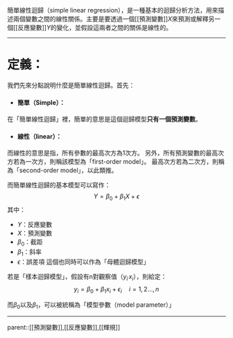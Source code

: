簡單線性迴歸（simple linear regression），是一種基本的迴歸分析方法，用來描述兩個變數之間的線性關係。主要是要透過一個[[預測變數]]$X$來預測或解釋另一個[[反應變數]]$Y$的變化，並假設這兩者之間的關係是線性的。
- - -
# 定義：
我們先來分點說明什麼是簡單線性迴歸。首先：
- #### 簡單（Simple）：
在「簡單線性迴歸」裡，簡單的意思是這個迴歸模型**只有一個預測變數**。
- #### 線性（linear）：
而線性的意思是指，所有參數的最高次方為1次方。
另外，所有預測變數的最高次方若為一次方，則稱該模型為「first-order model」。
最高次方若為二次方，則稱為「second-order model」，以此類推。


而簡單線性迴歸的基本模型可以寫作：
$$
Y=\beta_0+\beta_1X+\epsilon
$$
其中：
- $Y$：反應變數
- $X$：預測變數
- $\beta_0$：截距
- $\beta_1$：斜率
- $\epsilon$：誤差項
這個也同時可以作為「母體迴歸模型」

若是「樣本迴歸模型」，假設有n對觀察值（$y_i\,x_i$），則給定：
$$
y_i=\beta_0+\beta_1x_i+\epsilon_i \quad i=1,2\ldots,n
$$


而$\beta_0$以及$\beta_1$，可以被統稱為「模型參數（model parameter）」
- - -
parent::[[預測變數]],[[反應變數]],[[輝規]]